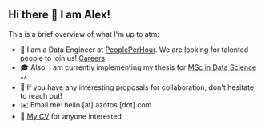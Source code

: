 ## Hi there 👋 I am Alex!
This is a brief overview of what I'm up to atm:

- 💼 I am a Data Engineer at [PeoplePerHour](https://www.peopleperhour.com/). We are looking for talented people to join us! [Careers](https://www.peopleperhour.com/careers)
- 🎓 Also, I am currently implementing my thesis for [MSc in Data Science](http://msc-data-science.iit.demokritos.gr/) ^^ 
- 🤝 If you have any interesting proposals for collaboration, don't hesitate to reach out!
- ✉️ Email me: hello [at] azotos [dot] com
- 📄 [My CV](https://azotos.com/cv) for anyone interested
